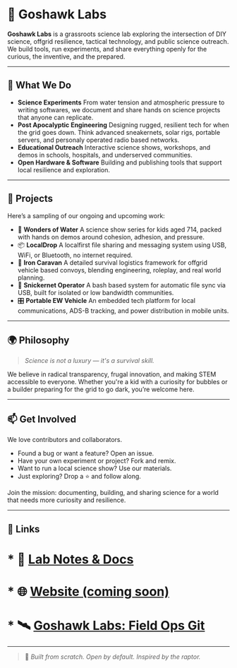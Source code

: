 # 🦅 Goshawk Labs

**Goshawk Labs** is a grassroots science lab exploring the intersection of DIY science, offgrid resilience, tactical technology, and public science outreach. We build tools, run experiments, and share everything openly for the curious, the inventive, and the prepared.

---

## 🧪 What We Do

* **Science Experiments**  From water tension and atmospheric pressure to writing softwares, we document and share hands on science projects that anyone can replicate.
* **Post Apocalyptic Engineering**  Designing rugged, resilient tech for when the grid goes down. Think advanced sneakernets, solar rigs, portable servers, and personaly operated radio based networks.
* **Educational Outreach**  Interactive science shows, workshops, and demos in schools, hospitals, and underserved communities.
* **Open Hardware & Software**  Building and publishing tools that support local resilience and exploration.

---

## 🔬 Projects

Here’s a sampling of our ongoing and upcoming work:

* 🧼 **Wonders of Water**  A science show series for kids aged 714, packed with hands on demos around cohesion, adhesion, and pressure.
* 📦 **LocalDrop**  A localfirst file sharing and messaging system using USB, WiFi, or Bluetooth, no internet required.
* 🚙 **Iron Caravan**  A detailed survival logistics framework for offgrid vehicle based convoys, blending engineering, roleplay, and real world planning.
* 📡 **Snickernet Operator**  A bash based system for automatic file sync via USB, built for isolated or low bandwidth communities.
* 🎛 **Portable EW Vehicle**  An embedded tech platform for local communications, ADS-B tracking, and power distribution in mobile units.

---

## 🌍 Philosophy

> *Science is not a luxury — it's a survival skill.*

We believe in radical transparency, frugal innovation, and making STEM accessible to everyone. Whether you're a kid with a curiosity for bubbles or a builder preparing for the grid to go dark, you’re welcome here.

---

## 📫 Get Involved

We love contributors and collaborators.

* Found a bug or want a feature? Open an issue.
* Have your own experiment or project? Fork and remix.
* Want to run a local science show? Use our materials.
* Just exploring? Drop a ⭐ and follow along.

Join the mission: documenting, building, and sharing science for a world that needs more curiosity and resilience.

---

## 📎 Links

# * 🧠 [Lab Notes & Docs](https://github.com/Goshawk-Labs/docs)
# * 🌐 [Website (coming soon)](#)
# * 🛰️ [Goshawk Labs: Field Ops Git](https://github.com/Goshawk-Labs/field-ops)

---

> 🦅 *Built from scratch. Open by default. Inspired by the raptor.*
